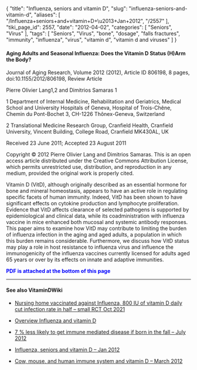 {
    "title": "Influenza, seniors and vitamin D",
    "slug": "influenza-seniors-and-vitamin-d",
    "aliases": [
        "/Influenza+seniors+and+vitamin+D+\u2013+Jan+2012",
        "/2557"
    ],
    "tiki_page_id": 2557,
    "date": "2012-04-02",
    "categories": [
        "Seniors",
        "Virus"
    ],
    "tags": [
        "Seniors",
        "Virus",
        "bone",
        "dosage",
        "falls fractures",
        "immunity",
        "influenza",
        "virus",
        "vitamin d",
        "vitamin d and viruses"
    ]
}


#### Aging Adults and Seasonal Influenza: Does the Vitamin D Status (H)Arm the Body?

Journal of Aging Research, Volume 2012 (2012), Article ID 806198, 8 pages, doi:10.1155/2012/806198, Review Article

Pierre Olivier Lang1,2 and Dimitrios Samaras 1

1 Department of Internal Medicine, Rehabilitation and Geriatrics, Medical School and University Hospitals of Geneva, Hospital of Trois-Chêne, Chemin du Pont-Bochet 3, CH-1226 Thônex-Geneva, Switzerland

2 Translational Medicine Research Group, Cranfield Health, Cranfield University, Vincent Building, College Road, Cranfield MK430AL, UK

Received 23 June 2011; Accepted 23 August 2011

Copyright © 2012 Pierre Olivier Lang and Dimitrios Samaras. This is an open access article distributed under the Creative Commons Attribution License, which permits unrestricted use, distribution, and reproduction in any medium, provided the original work is properly cited.

Vitamin D (VitD), although originally described as an essential hormone for bone and mineral homeostasis, appears to have an active role in regulating specific facets of human immunity. Indeed, VitD has been shown to have significant effects on cytokine production and lymphocyte proliferation. Evidence that VitD affects clearance of selected pathogens is supported by epidemiological and clinical data, while its coadministration with influenza vaccine in mice enhanced both mucosal and systemic antibody responses. This paper aims to examine how VitD may contribute to limiting the burden of influenza infection in the aging and aged adults, a population in which this burden remains considerable. Furthermore, we discuss how VitD status may play a role in host resistance to influenza virus and influence the immunogenicity of the influenza vaccines currently licensed for adults aged 65 years or over by its effects on innate and adaptive immunities.

 **<span style="color:#00F;">PDF is attached at the bottom of this page</span>** 

---

#### See also VitaminDWiki

* [Nursing home vaccinated against Influenza, 800 IU of vitamin D daily cut infection rate in half – small RCT Oct 2021](/posts/nursing-home-vaccinated-against-influenza-800-iu-of-vitamin-d-daily-cut-infectio--half-small-rct)

* [Overview Influenza and vitamin D](/posts/overview-influenza-and-vitamin-d)

* [7 % less likely to get immune mediated disease if born in the fall – July 2012](/posts/7-percent-less-likely-to-get-immune-mediated-disease-if-born-in-the-fall)

* [Influenza, seniors and vitamin D – Jan 2012](/posts/influenza-seniors-and-vitamin-d)

* [Cow, mouse, and human immune system and vitamin D – March 2012](/posts/cow-mouse-and-human-immune-system-and-vitamin-d)